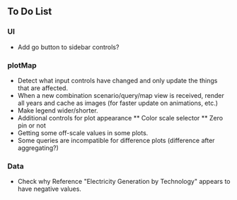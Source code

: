 ## To Do List

### UI
* Add go button to sidebar controls?

### plotMap
* Detect what input controls have changed and only update the things that are affected.
* When a new combination scenario/query/map view is received, render all years and cache as images (for faster update on animations, etc.)
* Make legend wider/shorter.
* Additional controls for plot appearance
    ** Color scale selector
    ** Zero pin or not
* Getting some off-scale values in some plots.
* Some queries are incompatible for difference plots (difference after aggregating?)

### Data
* Check why Reference "Electricity Generation by Technology" appears to have negative values.

